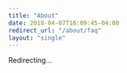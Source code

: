 ```yaml
---
title: "About"
date: 2018-04-07T16:09:45-04:00
redirect_url: "/about/faq"
layout: "single"
---
```


Redirecting...